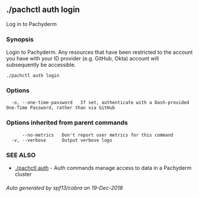 ## ./pachctl auth login

Log in to Pachyderm

### Synopsis


Login to Pachyderm. Any resources that have been restricted to the account you have with your ID provider (e.g. GitHub, Okta) account will subsequently be accessible.

```
./pachctl auth login
```

### Options

```
  -o, --one-time-password   If set, authenticate with a Dash-provided One-Time Password, rather than via GitHub
```

### Options inherited from parent commands

```
      --no-metrics   Don't report user metrics for this command
  -v, --verbose      Output verbose logs
```

### SEE ALSO
* [./pachctl auth](./pachctl_auth.md)	 - Auth commands manage access to data in a Pachyderm cluster

###### Auto generated by spf13/cobra on 19-Dec-2018
